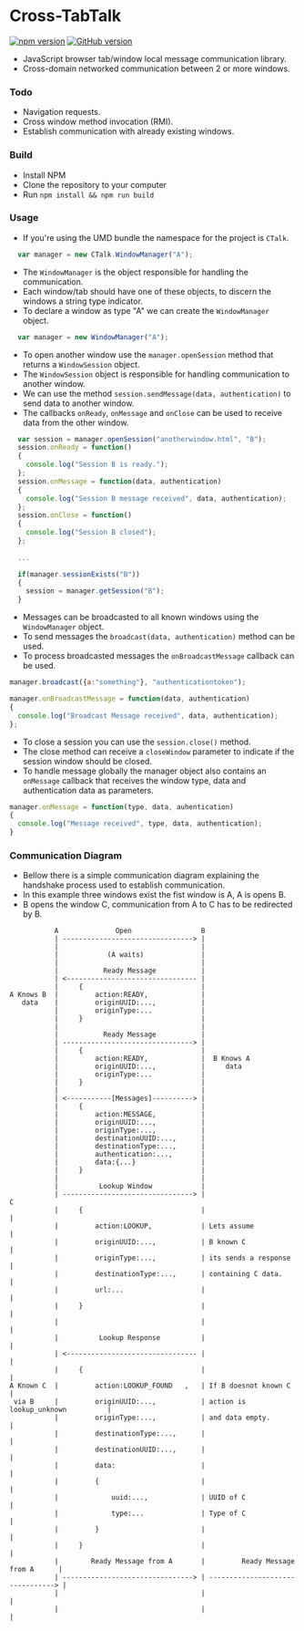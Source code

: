 # Cross-TabTalk

[![npm version](https://badge.fury.io/js/crosstabtalk.svg)](https://badge.fury.io/js/crosstabtalk)
[![GitHub version](https://badge.fury.io/gh/tentone%2Fcrosstabtalk.svg)](https://badge.fury.io/gh/tentone%2Fcrosstabtalk)

 - JavaScript browser tab/window local message communication library.
 - Cross-domain networked communication between 2 or more windows.



### Todo
 - Navigation requests.
 - Cross window method invocation (RMI).
 - Establish communication with already existing windows.



### Build
 - Install NPM
 - Clone the repository to your computer
 - Run ```npm install && npm run build```



### Usage
 - If you're using the UMD bundle the namespace for the project is ```CTalk```.

```javascript
  var manager = new CTalk.WindowManager("A");
```
 - The `WindowManager` is the object responsible for handling the communication.
 - Each window/tab should have one of these objects, to discern the windows a string type indicator.
 - To declare a window as type "A" we can create the `WindowManager` object.

```javascript
  var manager = new WindowManager("A");
```

 - To open another window use the `manager.openSession` method that returns a `WindowSession` object.
 - The `WindowSession` object is responsible for handling communication to another window.
 - We can use the method `session.sendMessage(data, authentication)` to send data to another window.
 - The callbacks `onReady`, `onMessage` and `onClose` can be used to receive data from the other window.

```javascript
  var session = manager.openSession("anotherwindow.html", "B");
  session.onReady = function()
  {
    console.log("Session B is ready.");
  };
  session.onMessage = function(data, authentication)
  {
    console.log("Session B message received", data, authentication);
  };
  session.onClose = function()
  {
    console.log("Session B closed");
  };
  
  ...

  if(manager.sessionExists("B"))
  {
    session = manager.getSession("B");
  }
```

 - Messages can be broadcasted to all known windows using the `WindowManager` object.
 - To send messages the `broadcast(data, authentication)` method can be used.
 - To process broadcasted messages the `onBroadcastMessage` callback can be used.

```javascript
manager.broadcast({a:"something"}, "authenticationtoken");

manager.onBroadcastMessage = function(data, authentication)
{
  console.log("Broadcast Message received", data, authentication);
};
```
 - To close a session you can use the `session.close()` method.
 - The close method can receive a `closeWindow` parameter to indicate if the session window should be closed.
 - To handle message globally the manager object also contains an `onMessage` callback that receives the window type, data and authentication data as parameters.
```javascript
manager.onMessage = function(type, data, auhentication)
{
  console.log("Message received", type, data, authentication);
}
```



### Communication Diagram

 - Bellow there is a simple communication diagram explaining the handshake process used to establish communication.
 - In this example three windows exist the fist window is A, A is opens B.
 - B opens the window C, communication from A to C has to be redirected by B.

```
           A              Open                 B
           | --------------------------------> |
           |                                   |
           |            (A waits)              |
           |                                   |
           |           Ready Message           |
           | <-------------------------------- |
           |     {                             |
A Knows B  |         action:READY,             |
   data    |         originUUID:...,           |
           |         originType:...            |
           |     }                             |
           |                                   |
           |           Ready Message           |
           | --------------------------------> |
           |     {                             |
           |         action:READY,             |  B Knows A
           |         originUUID:...,           |     data
           |         originType:...            |
           |     }                             |
           |                                   |
           | <-----------[Messages]----------> |
           |     {                             |
           |         action:MESSAGE,           | 
           |         originUUID:...,           |
           |         originType:...,           |
           |         destinationUUID:...,      |
           |         destinationType:...,      |
           |         authentication:...,       |
           |         data:{...}                |
           |     }                             | 
           |                                   |
           |          Lookup Window            |
           | --------------------------------> |                                   C
           |     {                             |                                   |
           |         action:LOOKUP,            | Lets assume                       |
           |         originUUID:...,           | B known C                         |
           |         originType:...,           | its sends a response              |
           |         destinationType:...,      | containing C data.                |
           |         url:...                   |                                   |
           |     }                             |                                   |
           |                                   |                                   |
           |          Lookup Response          |                                   |
           | <-------------------------------- |                                   |
           |     {                             |                                   |
A Known C  |         action:LOOKUP_FOUND   ,   | If B doesnot known C              |
 via B     |         originUUID:...,           | action is lookup_unknown          |
           |         originType:...,           | and data empty.                   |
           |         destinationType:...,      |                                   |
           |         destinationUUID:...,      |                                   |
           |         data:                     |                                   |
           |         {                         |                                   |
           |             uuid:...,             | UUID of C                         |
           |             type:...              | Type of C                         |
           |         }                         |                                   |
           |     }                             |                                   |
           |        Ready Message from A       |         Ready Message from A      |
           | --------------------------------> | --------------------------------> | 
           |                                   |                                   |
           |                                   |                                   |
```
